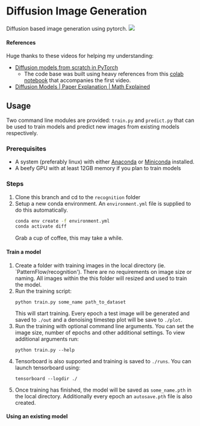 # Diffusion Image Generation
Diffusion based image generation using pytorch.
![](https://hcloudh.com/nextcloud/s/YnMBoAK6atDYztj/download/plot_epoch98.jpeg)
#### References
Huge thanks to these videos for helping my understanding:
* [Diffusion models from scratch in PyTorch](https://www.youtube.com/watch?v=a4Yfz2FxXiY&t=912s)
    * The code base was built using heavy references from this [colab notebook](https://colab.research.google.com/drive/1sjy9odlSSy0RBVgMTgP7s99NXsqglsUL?usp=sharing) that accompanies the first video.
* [Diffusion Models | Paper Explanation | Math Explained](https://www.youtube.com/watch?v=HoKDTa5jHvg&t=1338s)  


## Usage
Two command line modules are provided: `train.py` and  `predict.py` that can be used to train models and predict new images from existing models respectively.

### Prerequisites
  * A system (preferably linux) with either [Anaconda](https://www.anaconda.com/) or [Miniconda](https://docs.conda.io/en/latest/miniconda.html) installed.
  * A beefy GPU with at least 12GB memory if you plan to train models

### Steps
1. Clone this branch and cd to the `recognition` folder
2. Setup a new conda environment. An  `environment.yml` file is supplied to do this automatically.
    ```bash
    conda env create -f environment.yml
    conda activate diff
    ```
    Grab a cup of coffee, this may take a while.

#### Train a model
1. Create a folder with training images in the local directory (ie. `PatternFlow/recognition'). There are no requirements on image size or naming. All images within the this folder will resized and used to train the model.
2. Run the training script:
    ```
    python train.py some_name path_to_dataset
    ```  
    This will start training. Every epoch a test image will be generated and saved to `./out` and a denoising timestep plot will be save to `./plot`. 
3. Run the training with optional command line arguments. You can set the image size, number of epochs and other additional settings. To view additional arguments run:
    ```
    python train.py --help
    ```
4. Tensorboard is also supported and training is saved to `./runs`. You can launch tensorboard using:
    ```
    tensorboard --logdir ./
    ```
5. Once training has finished, the model will be saved as `some_name.pth` in the local directory. Additionally every epoch an `autosave.pth` file is also created.
    
#### Using an existing model
